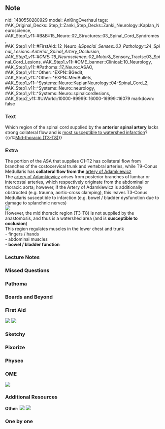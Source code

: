 ## Note
nid: 1480550280929
model: AnKingOverhaul
tags: #AK_Original_Decks::Step_1::Zanki_Step_Decks::Zanki_Neurology::Kaplan_Neuroscience, #AK_Step1_v11::#B&B::15_Neuro::02_Structures::03_Spinal_Cord_Syndromes, #AK_Step1_v11::#FirstAid::12_Neuro_&_Special_Senses::03_Pathology::24_Spinal_Lesions::Anterior_Spinal_Artery_Occlusion, #AK_Step1_v11::#OME::16_Neuroscience::02_Motor_&_Sensory_Tracts::03_Spinal_Cord_Lesions, #AK_Step1_v11::#OME_banner::Clinical::10_Neurology, #AK_Step1_v11::#Pathoma::17_Neuro::ASAO, #AK_Step1_v11::^Other::^EXPN::BGedit, #AK_Step1_v11::^Other::^EXPN::MedBullets, #AK_Step1_v11::^Systems::Neuro::KaplanNeurology::04-Spinal_Cord_2, #AK_Step1_v11::^Systems::Neuro::neurology, #AK_Step1_v11::^Systems::Neuro::spinalcordlesions, #AK_Step2_v11::#UWorld::10000-99999::16000-16999::16079
markdown: false

### Text
<div>
  Which region of the spinal cord supplied by the <b>anterior
  spinal artery</b> lacks strong collateral flow and is <u>most
  susceptible to watershed infarction</u>?
</div>
<div>
  {{c1::<u>Mid-thoracic (T3-T8)</u>}}
</div>

### Extra
<div>
  The portion of the ASA that supplies C1-T2 has collateral flow
  from branches of the costocervical trunk and vertebral arteries,
  while T9-Conus Medullaris has <b>collateral flow from the</b>
  <u>artery of Adamkiewicz</u>
</div>
<div>
  The <u>artery of Adamkiewicz</u> arises from posterior branches
  of lumbar or intercostal arteries, which respectively originate
  from the abdominal or thoracic aorta; however, if the Artery of
  Adamkiewicz is additionally obstructed (e.g. trauma, aortic-cross
  clamping), this leaves T3-Conus Medullaris susceptible to
  infarction (e.g. bowel / bladder dysfunction due to damage to
  splanchnic nerves)
</div>
<div><img src="paste-37765647433729.jpg" class="resizer"></div>
<div>
  However, the mid thoracic region (T3-T8) is not supplied by the
  anastomosis, and thus is a watershed area (and is <b>susceptible
  to occlusion</b>)
</div>
<div>
  This region regulates muscles in the lower chest and trunk
</div>
<div>
  - fingers / hands
</div>
<div>
  - abdominal muscles
</div>
<div>
  - <b>bowel / bladder function</b>
</div>

### Lecture Notes


### Missed Questions


### Pathoma


### Boards and Beyond


### First Aid
<img src="tmpplUDyq.png"> <img src="tmpmt1mr1.png">

### Sketchy


### Pixorize


### Physeo


### OME
<div class="ome-widget">
  <a href=
  "https://onlinemeded.org/spa/neurology?ref=anki"><img src="_OME_AnkiFlashcards_Topic_5.png"></a>
</div>

### Additional Resources
<b>Other:</b> <img src="tmpqv4KhQ.png"> <img src="tmpR7fSIt.png">

### One by one

